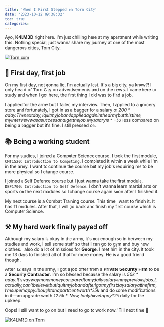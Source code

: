 ```yaml
---
title: 'When I First Stepped on Torn City'
date: '2023-10-12 09:38:32'
toc: true
categories:
---
```


Ayo, **K4LM3D** right here. I'm just chilling here at my apartment while writing this. Nothing special, just wanna share my journey at one of the most dangerous cities, Torn City.

<!-- more -->

<a href="https://www.torn.com/3091002" target="_blank"><img src="/images/torn/static_300x250_torncity.jpg" alt="Torn.com"></a>

## 🏢 First day, first job

On my first day, not gonna lie, I'm actually lost. It's a big city, ya know?! I only heard of Torn City on advertisements and on the news. I came here to study and when I got here, the first thing I did was to find a job.

I applied for the army but I failed my interview. Then, I applied to a grocery store and fortunately, I got in as a bagger for a salary of *$200* a day. The next day, I quit my job and applied again in the army but this time, my interview was a success and I got the job. My salary is *-$50* less compared on being a bagger but it's fine. I still pressed on.

## 📚 Being a working student

For my studies, I joined a Computer Science course. I took the first module, `CMT1520: Introduction to Computing`. I completed it within a week while I'm in the army. I want to continue the course but my job's requiring me to be more physical so I change course.

I joined a Self Defence course but I just wanna take the first module, `DEF1700: Introduction to Self Defence`. I don't wanna learn martial arts or sports on the next modules so I change course again soon after I finished it.

My next course is a Combat Training course. This time I want to finish it. It has 11 modules. After that, I will go back and finish my first course which is Computer Science.

## ⚒ My hard work finally payed off

Although my salary is okay in the army, it's not enough so in between my studies and work, I sell some stuff so that I can go to gym and buy new clothes. I also do a lot of missions for **George**. I met him in the city. It took me 13 days to finished all of that for more money. He is a good friend though.

After 12 days in the army, I got a job offer from a **Private Security Firm** to be a **Security Contractor**. I'm so blessed because the salary is *$50k* a day. It's way way more money compared to my daily salary on my previous jobs. I, actually, can't believe it but I quit my job and after I got my first day salary at the firm, I'm super happy. I bought an apartment worth *$25k* and do some modifications in it&mdash;an upgrade worth *$12.5k*. Now, I only have to pay *$25* daily for the upkeep.

Oops! I still want to go on but I need to go to work now. 'Till next time 👋

<a href="https://www.torn.com/3091002" target="_blank"><img src="https://www.torn.com/sigs/8_3091002.png" alt="K4LM3D on Torn" /></a>
